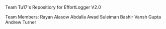 Team Tu17's Repositiory for EffortLogger V2.0

Team Members:
  Rayan Alasow
  Abdalla Awad
  Suleiman Bashir
  Vansh Gupta
  Andrew Turner
